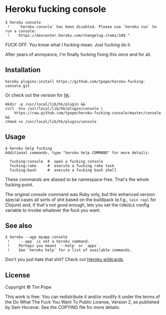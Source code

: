 # Heroku fucking console

    $ heroku console
     !    `heroku console` has been disabled. Please use `heroku run` to run a console:
     !    https://devcenter.heroku.com/changelog-items/109."

FUCK OFF.  You know what I fucking mean.  Just fucking do it.

After years of annoyance, I'm finally fucking fixing this once and for all.

## Installation

    heroku plugins:install https://github.com/tpope/heroku-fucking-console.git

Or check out the version for [hk][]:

    mkdir -p /usr/local/lib/hk/plugin &&
    curl -Sso /usr/local/lib/hk/plugin/console \
        https://raw.github.com/tpope/heroku-fucking-console/master/console &&
    chmod +x /usr/local/lib/hk/plugin/console

[hk]: https://github.com/heroku/hk

## Usage

    $ heroku help fucking
    Additional commands, type "heroku help COMMAND" for more details:

      fucking:console  #  open a fucking console
      fucking:rake     #  execute a fucking rake task
      fucking:bash     #  execute a fucking bash shell

These commands are aliased to be namespace-free.  That's the whole fucking
point.

The original console command was Ruby only, but this enhanced version special
cases all sorts of shit based on the buildpack (e.f.g., `lein repl` for
Clojure) and, if that's not good enough, lets you set the `CONSOLE` config
variable to invoke whatever the fuck you want.

## See also

    $ heroku --app myapp console
     !    `--app` is not a heroku command.
     !    Perhaps you meant `--help` or `apps`.
     !    See `heroku help` for a list of available commands.

Don't you just hate that shit?  Check out [Heroku wildcards][].

[Heroku wildcards]: https://github.com/tpope/heroku-wildcards

## License

Copyright © Tim Pope

This work is free. You can redistribute it and/or modify it under the
terms of the Do What The Fuck You Want To Public License, Version 2,
as published by Sam Hocevar. See the COPYING file for more details.
